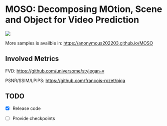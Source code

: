 # MOSO: Decomposing MOtion, Scene and Object for Video Prediction

<!-- ![](https://github.com/anonymous202203/MOSO/blob/main/sample/RoboNet256x_2to10_n10.gif) -->
<img src="https://github.com/anonymous202203/MOSO/blob/main/sample/RoboNet256x_2to10_n10.gif" />

More samples is availble in: https://anonymous202203.github.io/MOSO

## Involved Metrics
FVD: https://github.com/universome/stylegan-v

PSNR/SSIM/LPIPS: https://github.com/francois-rozet/piqa

## TODO
- [x] Release code
- [ ] Provide checkpoints

